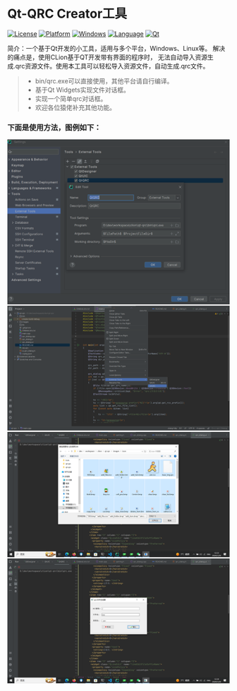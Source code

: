 # Qt-QRC Creator工具
[![License](https://img.shields.io/badge/License-Apache%202.0-green.svg)](https://github.com/lsqyling/qt-qrc/blob/main/LICENSE)
[![Platform](https://img.shields.io/badge/Platform-Linux-blue)](https://img.shields.io/badge/Platform-Linux-blue)
[![Windows](https://img.shields.io/badge/Windows-blue)](https://img.shields.io/badge/Windows-blue)
[![Language](https://img.shields.io/badge/Language-C%2B%2B20-red)](https://en.cppreference.com/w/cpp/compiler_support/20)
[![Qt](https://img.shields.io/badge/Qt-red)](https://doc.qt.io/)


简介：一个基于Qt开发的小工具，适用与多个平台，Windows、Linux等。
解决的痛点是，使用CLion基于QT开发带有界面的程序时，
无法自动导入资源生成.qrc资源文件。使用本工具可以轻松导入资源文件，自动生成.qrc文件。

> - bin/qrc.exe可以直接使用，其他平台请自行编译。
> - 基于Qt Widgets实现文件对话框。
> - 实现一个简单qrc对话框。
> - 欢迎各位猿佬补充其他功能。
### 下面是使用方法，图例如下：
![第一步](./images/icon/pic-1.png)
![第二步](./images/icon/pic-2.png)
![第三步](./images/icon/pic-3.png)
![第四步](./images/icon/pic-4.png)